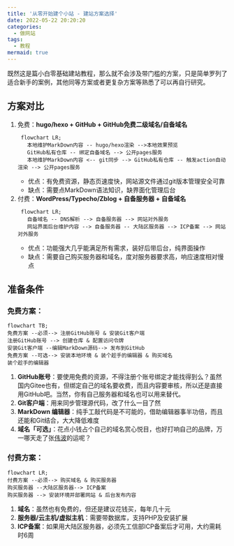 ```yaml
---
title: '从零开始建个小站 - 建站方案选择'
date: 2022-05-22 20:20:20
categories:
  - 做网站
tags:
  - 教程
mermaid: true
---
```

既然这是篇小白零基础建站教程，那么就不会涉及带门槛的方案，只是简单罗列了适合新手的案例，其他同等方案或者更复杂方案等熟悉了可以再自行研究。

## 方案对比
1. 免费：**hugo/hexo + GitHub + GitHub免费二级域名/自备域名**
   ```mermaid
    flowchart LR;
      本地维护MarkDown内容 -- hugo/hexo渲染 -->本地效果预览
      GitHub私有仓库 -- 绑定自备域名 --> 公开pages服务
      本地维护MarkDown内容 <-- git同步 --> GitHub私有仓库 -- 触发action自动渲染 --> 公开pages服务
   ```
   - 优点：有免费资源，静态页速度快，网站源文件通过git版本管理安全可靠
   - 缺点：需要点MarkDown语法知识，缺界面化管理后台
2. 付费：**WordPress/Typecho/Zblog + 自备服务器 + 自备域名**
   ```mermaid
    flowchart LR;
      自备域名 -- DNS解析 --> 自备服务器 --> 网站对外服务
      网站界面后台维护内容 --> 自备服务器 -- 大陆区服务器 --> ICP备案 --> 网站对外服务
   ```
   - 优点：功能强大几乎能满足所有需求，装好后带后台，纯界面操作
   - 缺点：需要自己购买服务器和域名，度对服务器要求高，响应速度相对慢点

## 准备条件
### 免费方案：
```mermaid
flowchart TB;
免费方案 --必须--> 注册GitHub账号 & 安装Git客户端
注册GitHub账号 --> 创建仓库 & 配置访问令牌
安装Git客户端 --编辑MarkDown源码--> 发布到GitHub
免费方案 --可选--> 安装本地环境 & 装个趁手的编辑器 & 购买域名
装个趁手的编辑器
```

  1. **GitHub账号**：要使用免费的资源，不得注册个账号绑定才能找得到么？虽然国内Gitee也有，但绑定自己的域名要收费，而且内容要审核，所以还是直接用GitHub吧。当然，你有自己服务器和域名也可以用来替代。
  2. **Git客户端**：用来同步管理源代码，改了什么一目了然
  3. **MarkDown 编辑器**：纯手工敲代码是不可能的，借助编辑器事半功倍，而且还能和Git结合，大大降低难度
  4. **域名「可选」**：花点小钱占个自己的域名赏心悦目，也好打响自己的品牌，万一哪天走了张[伟波](/ "微博在2010年耗资800万收购 weibo.com")的运呢？

### 付费方案：
```mermaid
flowchart LR;
付费方案 --必须--> 购买域名 & 购买服务器
购买服务器 --大陆区服务器--> ICP备案
购买服务器 --> 安装环境并部署网站 & 后台发布内容
```

  1. **域名**：虽然也有免费的，但还是建议花钱买，每年几十元
  2. **服务器/云主机/虚拟主机**：需要带数据库，支持PHP及安装扩展
  3. **ICP备案**：如果用大陆区服务器，必须先工信部ICP备案后才可用，大约需耗时6周

<script type="text/javascript" async
  src="https://cdn.staticfile.org/mermaid/9.1.1/mermaid.min.js">
</script>
